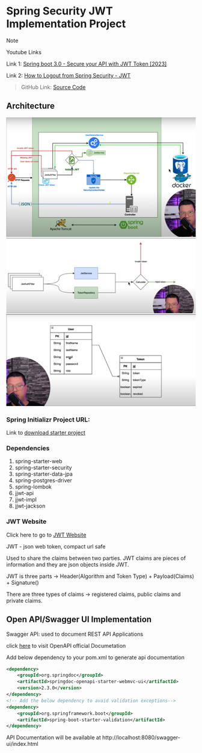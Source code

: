 # Spring Security JWT Implementation Project

> [!NOTE]
>
> Youtube Links
>
> Link 1: [Spring boot 3.0 - Secure your API with JWT Token [2023]](https://youtu.be/BVdQ3iuovg0?si=tEYIqX8U-E2-6mag)
>
> Link 2: [How to Logout from Spring Security - JWT](https://youtu.be/0GGFZdYe-FY?si=ZPioixVbfXf1_Q74)

> GitHub Link: [Source Code](https://github.com/ali-bouali/spring-boot-3-jwt-security)

## Architecture
![Architecture Diagram](images/JWT_Impl_ArchitectureDiagram.png)
![Token Validation Mechanism](images/ValidatingTokens.png)
![Database Structure](images/DB_User_Token.png)

### Spring Initializr Project URL:
Link to [download starter project](https://start.spring.io/#!type=maven-project&language=java&platformVersion=3.2.0&packaging=jar&jvmVersion=17&groupId=com.revs&artifactId=jwtsecurity&name=jwtsecurity&description=Demo%20project%20for%20Spring%20Boot%20Security&packageName=com.revs.jwtsecurity&dependencies=web,security,data-jpa,postgresql,lombok,devtools,actuator)

### Dependencies
1. spring-starter-web
2. spring-starter-security
3. spring-starter-data-jpa
4. spring-postgres-driver
5. spring-lombok
6. jjwt-api
7. jjwt-impl
8. jjwt-jackson

### JWT Website
Click here to go to [JWT Website](https://jwt.io/)

JWT - json web token, compact url safe

Used to share the claims between two parties. JWT claims are pieces of information and they are json objects inside JWT.

JWT is three parts -> Header(Algorithm and Token Type) + Payload(Claims) + Signature()

There are three types of claims -> registered claims, public claims and private claims.

## Open API/Swagger UI Implementation
Swagger API: used to document REST API Applications

click [here](https://springdoc.org/) to visit OpenAPI official Documetation

Add below dependency to your pom.xml to generate api documentation

```xml
<dependency>
    <groupId>org.springdoc</groupId>
    <artifactId>springdoc-openapi-starter-webmvc-ui</artifactId>
    <version>2.3.0</version>
</dependency>
<!-- Add the below dependency to avaid validation exceptions-->
<dependency>
    <groupId>org.springframework.boot</groupId>
    <artifactId>spring-boot-starter-validation</artifactId>
</dependency>
```

API Documentation will be available at http://localhost:8080/swagger-ui/index.html





